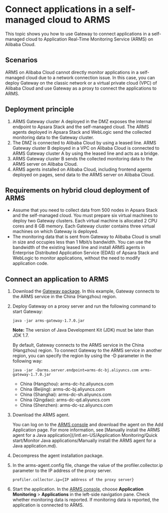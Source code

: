# Connect applications in a self-managed cloud to ARMS

This topic shows you how to use Gateway to connect applications in a self-managed cloud to Application Real-Time Monitoring Service \(ARMS\) on Alibaba Cloud.

## Scenarios

ARMS on Alibaba Cloud cannot directly monitor applications in a self-managed cloud due to a network connection issue. In this case, you can deploy Gateway on the classic network or a virtual private cloud \(VPC\) of Alibaba Cloud and use Gateway as a proxy to connect the applications to ARMS.

## Deployment principle

1.  ARMS Gateway cluster A deployed in the DMZ exposes the internal endpoint to Apsara Stack and the self-managed cloud. The ARMS agents deployed in Apsara Stack and WebLogic send the collected monitoring data to the Gateway cluster.
2.  The DMZ is connected to Alibaba Cloud by using a leased line. ARMS Gateway cluster B deployed in a VPC on Alibaba Cloud is connected to ARMS Gateway cluster A by using the leased line and acts as a bridge.
3.  ARMS Gateway cluster B sends the collected monitoring data to the ARMS server on Alibaba Cloud.
4.  ARMS agents installed on Alibaba Cloud, including frontend agents deployed on pages, send data to the ARMS server on Alibaba Cloud.

## Requirements on hybrid cloud deployment of ARMS

-   Assume that you need to collect data from 500 nodes in Apsara Stack and the self-managed cloud. You must prepare six virtual machines to deploy two Gateway clusters. Each virtual machine is allocated 2 CPU cores and 8 GB memory. Each Gateway cluster contains three virtual machines on which Gateway is deployed.
-   The monitoring data that is sent from Gateway to Alibaba Cloud is small in size and occupies less than 1 Mbit/s bandwidth. You can use the bandwidth of the existing leased line and install ARMS agents in Enterprise Distributed Application Service \(EDAS\) of Apsara Stack and WebLogic to monitor applications, without the need to modify application code.

## Connect an application to ARMS

1.  Download the [Gateway package](https://arms-apm-hangzhou.oss-cn-hangzhou.aliyuncs.com/arms-gateway-1.7.0.jar). In this example, Gateway connects to the ARMS service in the China \(Hangzhou\) region.
2.  Deploy Gateway on a proxy server and run the following command to start Gateway:

    ```
    java -jar arms-gateway-1.7.0.jar
    ```

    **Note:** The version of Java Development Kit \(JDK\) must be later than JDK 1.7.

    By default, Gateway connects to the ARMS service in the China \(Hangzhou\) region. To connect Gateway to the ARMS service in another region, you can specify the region by using the -D parameter in the following way:

    ```
    java -jar -Darms.server.endpoint=arms-dc-bj.aliyuncs.com arms-gateway-1.7.0.jar
    ```

    -   China \(Hangzhou\): arms-dc-hz.aliyuncs.com
    -   China \(Beijing\): arms-dc-bj.aliyuncs.com
    -   China \(Shanghai\): arms-dc-sh.aliyuncs.com
    -   China \(Qingdao\): arms-dc-qd.aliyuncs.com
    -   China \(Shenzhen\): arms-dc-sz.aliyuncs.com
3.  Download the ARMS agent.

    You can log on to the [ARMS console](https://arms-ap-southeast-1.console.aliyun.com/#/home) and download the agent on the Add Application page. For more information, see [Manually install the ARMS agent for a Java application](/intl.en-US/Application Monitoring/Quick start/Monitor Java applications/Manually install the ARMS agent for a Java application.md).

4.  Decompress the agent installation package.
5.  In the arms-agent.config file, change the value of the profiler.collector.ip parameter to the IP address of the proxy server.

    ```
    profiler.collector.ip={IP address of the proxy server}
    ```

6.  Start the application. In the [ARMS console](https://arms-ap-southeast-1.console.aliyun.com/#/home), choose **Application Monitoring** \> **Applications** in the left-side navigation pane. Check whether monitoring data is reported. If monitoring data is reported, the application is connected to ARMS.

